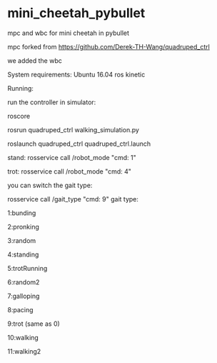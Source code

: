 # mini_cheetah_pybullet

mpc and wbc for mini cheetah in pybullet

mpc forked from https://github.com/Derek-TH-Wang/quadruped_ctrl

we added the wbc


System requirements:
Ubuntu 16.04 ros kinetic

Running:

run the controller in simulator:

roscore

rosrun quadruped_ctrl walking_simulation.py

roslaunch quadruped_ctrl quadruped_ctrl.launch

stand:
rosservice call /robot_mode "cmd: 1"

trot:
rosservice call /robot_mode "cmd: 4"

you can switch the gait type:

rosservice call /gait_type "cmd: 9"
gait type:


1:bunding

2:pronking

3:random

4:standing

5:trotRunning

6:random2

7:galloping

8:pacing

9:trot (same as 0)

10:walking

11:walking2


